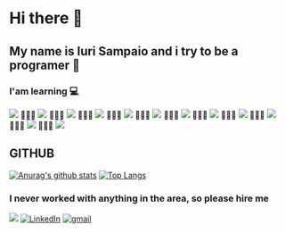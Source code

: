 # Hi there 👋
## My name is Iuri Sampaio and i try to be a programer 🤙

### I'am learning 💻

<img src="https://img.shields.io/badge/HTML5-ff7851?logo=html&logoColor=white&style=flat-square" /> 👨🏾‍💻 <img src="https://img.shields.io/badge/CSS3-44b2fb?logo=css&logoColor=white&style=flat-square" /> 👨🏾‍💻 <img src="https://img.shields.io/badge/JavaScript-ffc742?logo=javascript&logoColor=white&style=flat-square" /> 👨🏾‍💻 <img src="https://img.shields.io/badge/TypeScript-1cf3b7?logo=typescript&logoColor=white&style=flat-square" /> 👨🏾‍💻 <img src="https://img.shields.io/badge/Python-0000af?logo=python&logoColor=white&style=flat-square" /> 👨🏾‍💻 <img src="https://img.shields.io/badge/Kotlin-1fc4b4?logo=kotlin&logoColor=white&style=flat-square" /> 👨🏾‍💻 <img src="https://img.shields.io/badge/PHP-00faff?logo=php&logoColor=white&style=flat-square" /> 👨🏾‍💻 <img src="https://img.shields.io/badge/Java-FF0000?logo=java&logoColor=white&style=flat-square" /> 👨🏾‍💻 <img src="https://img.shields.io/badge/-Da0500?logo=C&logoColor=white&style=flat-square" /> 👨🏾‍💻 <img src="https://img.shields.io/badge/MySql-aaa0af?logo=mysql&logoColor=000&style=flat-square" /> 👨🏾‍💻 <img src="https://img.shields.io/badge/sqlite-aa30af?logo=sqlite&logoColor=white&style=flat-square" /> 👨🏾‍💻 <img src="https://img.shields.io/badge/ShellScripting-00ff00?logo=Linux&logoColor=000&style=flat-square" /> 

## GITHUB
[![Anurag's github stats](https://github-readme-stats.vercel.app/api?username=IuriSampaio&hide=issues&show_icons=true&title_color=aaa&text_color=ddd&icon_color=aabbff&bg_color=232323)](https://github.com/anuraghazra/github-readme-stats)
[![Top Langs](https://github-readme-stats.vercel.app/api/top-langs/?username=IuriSampaio&title_color=61dafb&text_color=FFFFFF&icon_color=61dafb&bg_color=20232a)](https://github.com/anuraghazra/github-readme-stats)


### I never worked with anything in the area, so please hire me

<a href="./CV-IuriSampaio.pdf"><img src="https://img.shields.io/badge/🔽Look_My_CV-002366?logo=curriculum&logoColor=white&style=flat-square"/></a>
<a href="https://www.linkedin.com/in/iuri-sampaio/"><img src="https://img.shields.io/badge/LinkedIn-%230077B5.svg?&style=flat-square&logo=linkedin&logoColor=white" alt="LinkedIn"></a>
<a href="https://www.gmail.com/iurisampaio18@gmail.com"><img src="https://img.shields.io/badge/Gmail-%23E4405F.svg?&style=flat-square&logo=gmail&logoColor=white" alt="gmail"></a>
